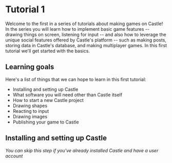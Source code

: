 # Tutorial 1

Welcome to the first in a series of tutorials about making games on Castle! In the series you will learn how to implement basic game features -- drawing things on screen, listening for input -- and also how to leverage the unique social features offered by Castle's platform -- such as making posts, storing data in Castle's database, and making multiplayer games. In this first tutorial we'll get started with the basics.

## Learning goals

Here's a list of things that we can hope to learn in this first tutorial:

- Installing and setting up Castle
- What software you will need other than Castle itself
- How to start a new Castle project
- Drawing shapes
- Reacting to input
- Drawing images
- Publishing your game to Castle

## Installing and setting up Castle

*You can skip this step if you've already installed Castle and have a user account*

